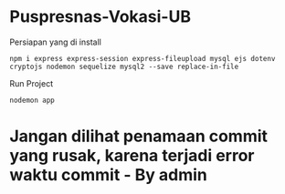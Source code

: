 # Puspresnas-Vokasi-UB

Persiapan yang di install
```
npm i express express-session express-fileupload mysql ejs dotenv cryptojs nodemon sequelize mysql2 --save replace-in-file
```

Run Project 
```
nodemon app
```

# Jangan dilihat penamaan commit yang rusak, karena terjadi error waktu commit - By admin
